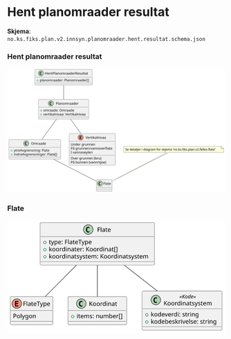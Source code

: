 # Hent planomraader resultat

**Skjema**: `no.ks.fiks.plan.v2.innsyn.planomraader.hent.resultat.schema.json`

### Hent planomraader resultat

![planomraader-hent-resultat](planomraader-hent-resultat.svg)

### Flate

![flate](./../no.ks.fiks.plan.v2.felles.flate/flate.svg)
